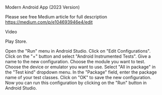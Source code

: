 Modern Android App (2023 Version)

Please see free Medium article for full description
https://medium.com/p/e104693946e4/edit

Video

Play Store.

Open the "Run" menu in Android Studio.
Click on "Edit Configurations".
Click on the "+" button and select "Android Instrumented Tests".
Give a name to the new configuration.
Choose the module you want to test.
Choose the device or emulator you want to use.
Select "All in package" in the "Test kind" dropdown menu.
In the "Package" field, enter the package name of your test classes.
Click on "OK" to save the new configuration.
Now you can run this configuration by clicking on the "Run" button in Android Studio.













 







